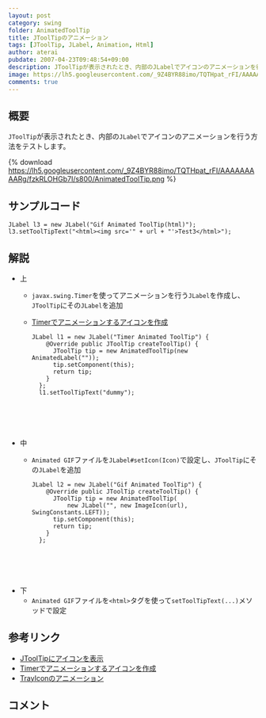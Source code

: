 ```yaml
---
layout: post
category: swing
folder: AnimatedToolTip
title: JToolTipのアニメーション
tags: [JToolTip, JLabel, Animation, Html]
author: aterai
pubdate: 2007-04-23T09:48:54+09:00
description: JToolTipが表示されたとき、内部のJLabelでアイコンのアニメーションを行う方法をテストします。
image: https://lh5.googleusercontent.com/_9Z4BYR88imo/TQTHpat_rFI/AAAAAAAAARg/fzkRLOHGb7I/s800/AnimatedToolTip.png
comments: true
---
```

## 概要
`JToolTip`が表示されたとき、内部の`JLabel`でアイコンのアニメーションを行う方法をテストします。

{% download https://lh5.googleusercontent.com/_9Z4BYR88imo/TQTHpat_rFI/AAAAAAAAARg/fzkRLOHGb7I/s800/AnimatedToolTip.png %}

## サンプルコード
<pre class="prettyprint"><code>JLabel l3 = new JLabel("Gif Animated ToolTip(html)");
l3.setToolTipText("&lt;html&gt;&lt;img src='" + url + "'&gt;Test3&lt;/html&gt;");
</code></pre>

## 解説
- 上
    - `javax.swing.Timer`を使ってアニメーションを行う`JLabel`を作成し、`JToolTip`にその`JLabel`を追加
    - [Timerでアニメーションするアイコンを作成](https://ateraimemo.com/Swing/AnimeIcon.html)
        
        <pre class="prettyprint"><code>JLabel l1 = new JLabel("Timer Animated ToolTip") {
          @Override public JToolTip createToolTip() {
            JToolTip tip = new AnimatedToolTip(new AnimatedLabel(""));
            tip.setComponent(this);
            return tip;
          }
        };
        l1.setToolTipText("dummy");
</code></pre>
- 中
    - `Animated GIF`ファイルを`JLabel#setIcon(Icon)`で設定し、`JToolTip`にその`JLabel`を追加
        
        <pre class="prettyprint"><code>JLabel l2 = new JLabel("Gif Animated ToolTip") {
          @Override public JToolTip createToolTip() {
            JToolTip tip = new AnimatedToolTip(
                new JLabel("", new ImageIcon(url), SwingConstants.LEFT));
            tip.setComponent(this);
            return tip;
          }
        };
</code></pre>
- 下
    - `Animated GIF`ファイルを`<html>`タグを使って`setToolTipText(...)`メソッドで設定

<!-- dummy comment line for breaking list -->

## 参考リンク
- [JToolTipにアイコンを表示](https://ateraimemo.com/Swing/ToolTipIcon.html)
- [Timerでアニメーションするアイコンを作成](https://ateraimemo.com/Swing/AnimeIcon.html)
- [TrayIconのアニメーション](https://ateraimemo.com/Swing/AnimatedTrayIcon.html)

<!-- dummy comment line for breaking list -->

## コメント
